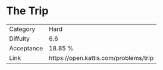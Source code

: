 # The Trip

<table>
    <tr>
        <td>Category</td>
        <td>Hard</td>
    </tr>
    <tr>
        <td>Diffulty</td>
        <td>6.6</td>
    </tr>
    <tr>
        <td>Acceptance</td>
        <td>18.85 %</td>
    </tr>
    <tr>
        <td>Link</td>
        <td>https://open.kattis.com/problems/trip</td>
    </tr>
</table>